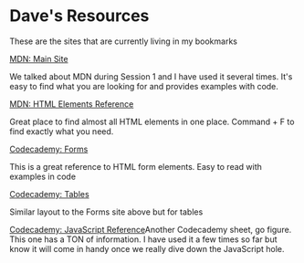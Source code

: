 <h1>Dave's Resources</h1>
<p>These are the sites that are currently living in my bookmarks</p>
<a href="https://developer.mozilla.org/en-US/">MDN: Main Site</a>
<p>We talked about MDN during Session 1 and I have used it several times. It's easy to find what you are looking for and provides examples with code.</p>
<a href="https://developer.mozilla.org/en-US/docs/Web/HTML/Element">MDN: HTML Elements Reference</a>
<p>Great place to find almost all HTML elements in one place. Command + F to find exactly what you need.</p>
<a href="https://www.codecademy.com/learn/learn-html/modules/learn-html-forms/reference">Codecademy: Forms</a>
<p>This is a great reference to HTML form elements. Easy to read with examples in code</p>
<a href="https://www.codecademy.com/learn/learn-html/modules/learn-html-tables/reference">Codecademy: Tables</a><p>Similar layout to the Forms site above but for tables</p>
<a href="https://www.codecademy.com/articles/bwa-javascript-reference">Codecademy: JavaScript Reference</a>Another Codecademy sheet, go figure. This one has a TON of information. I have used it a few times so far but know it will come in handy once we really dive down the JavaScript hole.</p>
